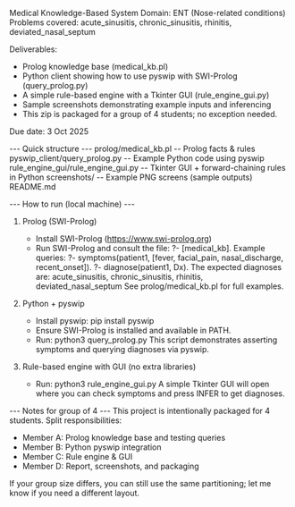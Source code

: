 Medical Knowledge-Based System
Domain: ENT (Nose-related conditions)
Problems covered: acute_sinusitis, chronic_sinusitis, rhinitis, deviated_nasal_septum

Deliverables:
- Prolog knowledge base (medical_kb.pl)
- Python client showing how to use pyswip with SWI-Prolog (query_prolog.py)
- A simple rule-based engine with a Tkinter GUI (rule_engine_gui.py)
- Sample screenshots demonstrating example inputs and inferencing
- This zip is packaged for a group of 4 students; no exception needed.

Due date: 3 Oct 2025

--- Quick structure ---
prolog/medical_kb.pl           -- Prolog facts & rules
pyswip_client/query_prolog.py -- Example Python code using pyswip
rule_engine_gui/rule_engine_gui.py -- Tkinter GUI + forward-chaining rules in Python
screenshots/                   -- Example PNG screens (sample outputs)
README.md

--- How to run (local machine) ---

1. Prolog (SWI-Prolog)
   - Install SWI-Prolog (https://www.swi-prolog.org)
   - Run SWI-Prolog and consult the file:
       ?- [medical_kb].
     Example queries:
       ?- symptoms(patient1, [fever, facial_pain, nasal_discharge, recent_onset]).
       ?- diagnose(patient1, Dx).
     The expected diagnoses are:
       acute_sinusitis, chronic_sinusitis, rhinitis, deviated_nasal_septum
     See prolog/medical_kb.pl for full examples.

2. Python + pyswip
   - Install pyswip: pip install pyswip
   - Ensure SWI-Prolog is installed and available in PATH.
   - Run:
       python3 query_prolog.py
     This script demonstrates asserting symptoms and querying diagnoses via pyswip.

3. Rule-based engine with GUI (no extra libraries)
   - Run:
       python3 rule_engine_gui.py
     A simple Tkinter GUI will open where you can check symptoms and press INFER to get diagnoses.

--- Notes for group of 4 ---
This project is intentionally packaged for 4 students. Split responsibilities:
  - Member A: Prolog knowledge base and testing queries
  - Member B: Python pyswip integration
  - Member C: Rule engine & GUI
  - Member D: Report, screenshots, and packaging

If your group size differs, you can still use the same partitioning; let me know if you need a different layout.

